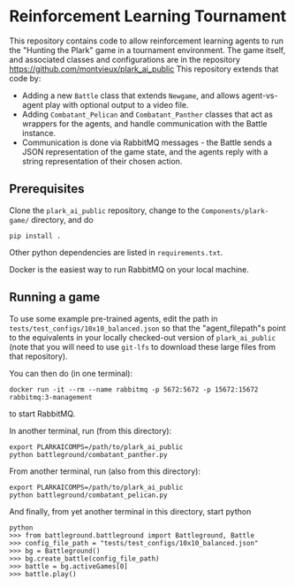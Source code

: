 # Reinforcement Learning Tournament

This repository contains code to allow reinforcement learning agents to run the "Hunting the Plark" game in a tournament environment.
The game itself, and associated classes and configurations are in the repository
https://github.com/montvieux/plark_ai_public
This repository extends that code by:
* Adding a new `Battle` class that extends `Newgame`, and allows agent-vs-agent play with optional output to a video file.
* Adding `Combatant_Pelican` and `Combatant_Panther` classes that act as wrappers for the agents, and handle communication with the Battle instance.
* Communication is done via RabbitMQ messages - the Battle sends a JSON representation of the game state, and the agents reply with a string representation of their chosen action.


## Prerequisites

Clone the `plark_ai_public` repository, change to the ```Components/plark-game/``` directory, and do
```
pip install .
```

Other python dependencies are listed in `requirements.txt`.

Docker is the easiest way to run RabbitMQ on your local machine.

## Running a game

To use some example pre-trained agents, edit the path in ```tests/test_configs/10x10_balanced.json``` so that the "agent_filepath"s point to the equivalents in your locally checked-out version of `plark_ai_public` (note that you will need to use `git-lfs` to download these large files from that repository). 

You can then do (in one terminal):
```
docker run -it --rm --name rabbitmq -p 5672:5672 -p 15672:15672 rabbitmq:3-management
```
to start RabbitMQ.

In another terminal, run (from this directory):
```
export PLARKAICOMPS=/path/to/plark_ai_public
python battleground/combatant_panther.py
```

From another terminal, run (also from this directory):
```
export PLARKAICOMPS=/path/to/plark_ai_public
python battleground/combatant_pelican.py
```

And finally, from yet another terminal in this directory, start python
```
python
>>> from battleground.battleground import Battleground, Battle
>>> config_file_path = "tests/test_configs/10x10_balanced.json"
>>> bg = Battleground()
>>> bg.create_battle(config_file_path)
>>> battle = bg.activeGames[0]
>>> battle.play()
```

